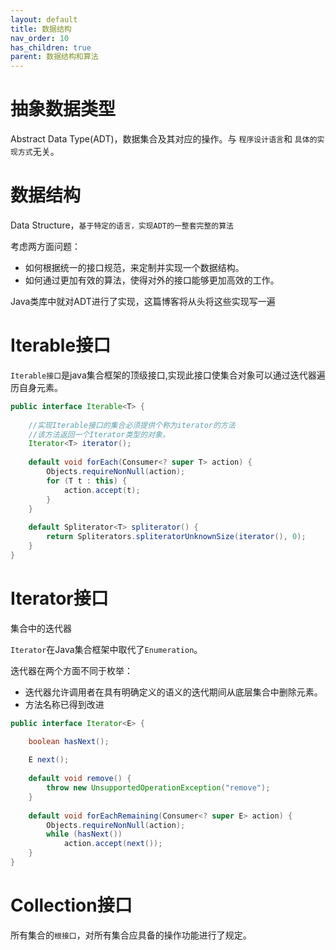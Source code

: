 ```yaml
---
layout: default
title: 数据结构
nav_order: 10
has_children: true
parent: 数据结构和算法
---
```


# 抽象数据类型

Abstract Data Type(ADT)，数据集合及其对应的操作。与 `程序设计语言`和 `具体的实现方式`无关。

# 数据结构

Data Structure，`基于特定的语言，实现ADT的一整套完整的算法`

考虑两方面问题：

- 如何根据统一的接口规范，来定制并实现一个数据结构。
- 如何通过更加有效的算法，使得对外的接口能够更加高效的工作。

Java类库中就对ADT进行了实现，这篇博客将从头将这些实现写一遍

# Iterable接口

`Iterable接口`是java集合框架的顶级接口,实现此接口使集合对象可以通过迭代器遍历自身元素。

```java
public interface Iterable<T> {
    
    //实现Iterable接口的集合必须提供个称为iterator的方法
    //该方法返回一个Iterator类型的对象。
    Iterator<T> iterator();
    
    default void forEach(Consumer<? super T> action) {
        Objects.requireNonNull(action);
        for (T t : this) {
            action.accept(t);
        }
    }
    
    default Spliterator<T> spliterator() {
        return Spliterators.spliteratorUnknownSize(iterator(), 0);
    }
}
```

# Iterator接口

集合中的迭代器

`Iterator`在Java集合框架中取代了`Enumeration`。

迭代器在两个方面不同于枚举：
- 迭代器允许调用者在具有明确定义的语义的迭代期间从底层集合中删除元素。
- 方法名称已得到改进

```java
public interface Iterator<E> {

    boolean hasNext();
    
    E next();
    
    default void remove() {
        throw new UnsupportedOperationException("remove");
    }
    
    default void forEachRemaining(Consumer<? super E> action) {
        Objects.requireNonNull(action);
        while (hasNext())
            action.accept(next());
    }
}
```

# Collection接口

所有集合的`根接口`，对所有集合应具备的操作功能进行了规定。


